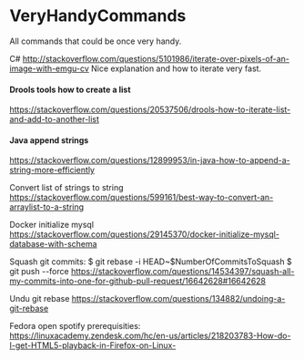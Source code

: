 # VeryHandyCommands
All commands that could be once very handy.

C#
http://stackoverflow.com/questions/5101986/iterate-over-pixels-of-an-image-with-emgu-cv
Nice explanation and how to iterate very fast.

#### Drools tools how to create a list
https://stackoverflow.com/questions/20537506/drools-how-to-iterate-list-and-add-to-another-list

#### Java append strings
https://stackoverflow.com/questions/12899953/in-java-how-to-append-a-string-more-efficiently

Convert list of strings to string
https://stackoverflow.com/questions/599161/best-way-to-convert-an-arraylist-to-a-string

Docker initialize mysql
https://stackoverflow.com/questions/29145370/docker-initialize-mysql-database-with-schema

Squash git commits:
$ git rebase -i HEAD~$NumberOfCommitsToSquash
$ git push --force
https://stackoverflow.com/questions/14534397/squash-all-my-commits-into-one-for-github-pull-request/16642628#16642628

Undu git rebase
https://stackoverflow.com/questions/134882/undoing-a-git-rebase

Fedora open spotify prerequisities:
https://linuxacademy.zendesk.com/hc/en-us/articles/218203783-How-do-I-get-HTML5-playback-in-Firefox-on-Linux-
